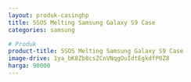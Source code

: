 ```yaml
---
layout: produk-casinghp
title: 5SOS Melting Samsung Galaxy S9 Case
categories: samsung

# Produk
product-title: 5SOS Melting Samsung Galaxy S9 Case
image-drive: 1ya_bK8Zb8csZCnVNqgOuIdtEgkdfP0Z8
harga: 90000
---
```

